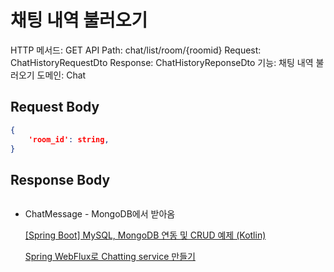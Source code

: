 # 채팅 내역 불러오기

HTTP 메서드: GET
API Path: chat/list/room/{roomid}
Request: ChatHistoryRequestDto
Response: ChatHistoryReponseDto
기능: 채팅 내역 불러오기
도메인: Chat

## Request Body

```json
{
	'room_id': string,
}
```

## Response Body

```json

```

- ChatMessage - MongoDB에서 받아옴
    
    [[Spring Boot] MySQL, MongoDB 연동 및 CRUD 예제 (Kotlin)](https://mopil.tistory.com/152)
    
    [Spring WebFlux로 Chatting service 만들기](https://bbogle2.tistory.com/entry/Spring-WebFlux로-Chatting-service-만들기#ChatController-1)